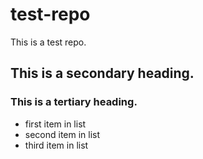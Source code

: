 # test-repo

This is a test repo.

## This is a secondary heading.

### This is a tertiary heading.

* first item in list
* second item in list
* third item in list